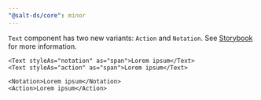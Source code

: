 ```yaml
---
"@salt-ds/core": minor
---
```


`Text` component has two new variants: `Action` and `Notation`. See [Storybook](https://storybook.saltdesignsystem.com/?path=/story/core-text-text-qa--all-variants-grid) for more information.

```tsx
<Text styleAs="notation" as="span">Lorem ipsum</Text>
<Text styleAs="action" as="span">Lorem ipsum</Text>
```

```tsx
<Notation>Lorem ipsum</Notation>
<Action>Lorem ipsum</Action>
```
